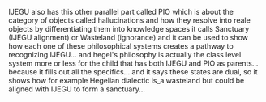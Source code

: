  IJEGU also has this other parallel part called PIO which is about the category of objects called hallucinations and how they resolve into reale objects by differentiating them into knowledge spaces it calls Sanctuary (IJEGU alignment) or Wasteland (ignorance) and it can be used to show how each one of these philosophical systems creates a pathway to recognizing IJEGU... and hegel's philosophy is actually the class level system more or less for the child that has both IJEGU and PIO as parents... because it fills out all the specifics... and it says these states are dual, so it shows how for example Hegelian dialectic is_a wasteland but could be aligned with IJEGU to form a sanctuary...


